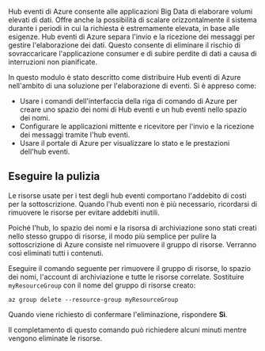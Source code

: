 Hub eventi di Azure consente alle applicazioni Big Data di elaborare volumi elevati di dati. Offre anche la possibilità di scalare orizzontalmente il sistema durante i periodi in cui la richiesta è estremamente elevata, in base alle esigenze. Hub eventi di Azure separa l'invio e la ricezione dei messaggi per gestire l'elaborazione dei dati. Questo consente di eliminare il rischio di sovraccaricare l'applicazione consumer e di subire perdite di dati a causa di interruzioni non pianificate.

In questo modulo è stato descritto come distribuire Hub eventi di Azure nell'ambito di una soluzione per l'elaborazione di eventi. Si è appreso come:

- Usare i comandi dell'interfaccia della riga di comando di Azure per creare uno spazio dei nomi di Hub eventi e un hub eventi nello spazio dei nomi. 
- Configurare le applicazioni mittente e ricevitore per l'invio e la ricezione dei messaggi tramite l'hub eventi.
- Usare il portale di Azure per visualizzare lo stato e le prestazioni dell'hub eventi.

## <a name="clean-up"></a>Eseguire la pulizia 

Le risorse usate per i test degli hub eventi comportano l'addebito di costi per la sottoscrizione. Quando l'hub eventi non è più necessario, ricordarsi di rimuovere le risorse per evitare addebiti inutili.

Poiché l'hub, lo spazio dei nomi e la risorsa di archiviazione sono stati creati nello stesso gruppo di risorse, il modo più semplice per pulire la sottoscrizione di Azure consiste nel rimuovere il gruppo di risorse. Verranno così eliminati tutti i contenuti. 

Eseguire il comando seguente per rimuovere il gruppo di risorse, lo spazio dei nomi, l'account di archiviazione e tutte le risorse correlate. Sostituire `myResourceGroup` con il nome del gruppo di risorse creato:

```azurecli
az group delete --resource-group myResourceGroup
```

Quando viene richiesto di confermare l'eliminazione, rispondere **Sì**.

Il completamento di questo comando può richiedere alcuni minuti mentre vengono eliminate le risorse.

